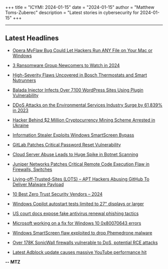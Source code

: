 +++
title = "ICYMI: 2024-01-15"
date = "2024-01-15"
author = "Matthew Toms-Zuberec"
description = "Latest stories in cybersecurity for 2024-01-15"
+++

---------------------------------------------------------------------------
## Latest Headlines
- [Opera MyFlaw Bug Could Let Hackers Run ANY File on Your Mac or Windows](https://thehackernews.com/2024/01/opera-myflaw-bug-could-let-hackers-run.html)

- [3 Ransomware Group Newcomers to Watch in 2024](https://thehackernews.com/2024/01/3-ransomware-group-newcomers-to-watch.html)

- [High-Severity Flaws Uncovered in Bosch Thermostats and Smart Nutrunners](https://thehackernews.com/2024/01/high-severity-flaws-uncovered-in-bosch.html)

- [Balada Injector Infects Over 7,100 WordPress Sites Using Plugin Vulnerability](https://thehackernews.com/2024/01/balada-injector-infects-over-7100.html)

- [DDoS Attacks on the Environmental Services Industry Surge by 61,839% in 2023](https://thehackernews.com/2024/01/ddos-attacks-on-environmental-services.html)

- [Hacker Behind $2 Million Cryptocurrency Mining Scheme Arrested in Ukraine](https://www.securityweek.com/hacker-accused-of-running-2-million-cryptocurrency-mining-scheme-arrested-in-ukraine/)

- [Information Stealer Exploits Windows SmartScreen Bypass](https://www.securityweek.com/information-stealer-exploits-windows-smartscreen-bypass/)

- [GitLab Patches Critical Password Reset Vulnerability](https://www.securityweek.com/gitlab-patches-critical-password-reset-vulnerability/)

- [Cloud Server Abuse Leads to Huge Spike in Botnet Scanning](https://www.securityweek.com/cloud-server-abuse-leads-to-huge-spike-in-botnet-scanning/)

- [Juniper Networks Patches Critical Remote Code Execution Flaw in Firewalls, Switches](https://www.securityweek.com/juniper-networks-patches-critical-remote-code-execution-flaw-in-firewalls-switches/)

- [Living-off-Trusted-Sites (LOTS) – APT Hackers Abusing GitHub To Deliver Malware Payload](https://cybersecuritynews.com/living-off-trusted-sites-lots-apt-hackers/)

- [10 Best Zero Trust Security Vendors – 2024](https://cybersecuritynews.com/zero-trust-security-vendors/)

- [Windows Copilot autostart tests limited to 27" displays or larger](https://www.bleepingcomputer.com/news/microsoft/windows-copilot-autostart-tests-limited-to-27-displays-or-larger/)

- [US court docs expose fake antivirus renewal phishing tactics](https://www.bleepingcomputer.com/news/security/us-court-docs-expose-fake-antivirus-renewal-phishing-tactics/)

- [Microsoft working on a fix for Windows 10 0x80070643 errors](https://www.bleepingcomputer.com/news/microsoft/microsoft-working-on-a-fix-for-windows-10-0x80070643-errors/)

- [Windows SmartScreen flaw exploited to drop Phemedrone malware](https://www.bleepingcomputer.com/news/security/windows-smartscreen-flaw-exploited-to-drop-phemedrone-malware/)

- [Over 178K SonicWall firewalls vulnerable to DoS, potential RCE attacks](https://www.bleepingcomputer.com/news/security/over-178k-sonicwall-firewalls-vulnerable-to-dos-potential-rce-attacks/)

- [Latest Adblock update causes massive YouTube performance hit](https://www.bleepingcomputer.com/news/security/latest-adblock-update-causes-massive-youtube-performance-hit/)

**-- MTZ**